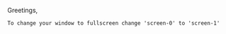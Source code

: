 Greetings, 

~~~~~~ Settings~~~~~~
To change your window to fullscreen change 'screen-0' to 'screen-1'

